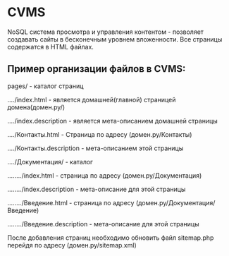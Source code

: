 # CVMS
NoSQL система просмотра и управления контентом - позволяет создавать сайты в бесконечным уровнем вложенности. Все страницы содержатся в HTML файлах.

## Пример организации файлов в CVMS:
pages/ - каталог страниц

..../index.html - является домашней(главной) страницей домена(домен.ру/)

..../index.description - является мета-описанием домашней страницы

..../Контакты.html - Страница по адресу (домен.ру/Контакты)

..../Контакты.description - мета-описанием этой страницы

..../Документация/ - каталог

......../index.html - страница по адресу (домен.ру/Документация)

......../index.description - мета-описание для этой страницы

......../Введение.html - страница по адресу (домен.ру/Документация/Введение)

......../Введение.description - мета-описание для этой страницы


После добавления страниц необходимо обновить файл sitemap.php перейдя по адресу (домен.ру/sitemap.xml)
